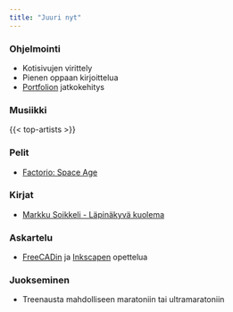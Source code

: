 ```yaml
---
title: "Juuri nyt"
---
```


### Ohjelmointi
- Kotisivujen virittely
- Pienen oppaan kirjoittelua
- [Portfolion](https://github.com/saaste/portfolio) jatkokehitys

### Musiikki
{{< top-artists >}}

### Pelit
- [Factorio: Space Age](https://factorio.com/)

### Kirjat
- [Markku Soikkeli - Läpinäkyvä kuolema](https://finna.fi/Record/helmet.2150897?sid=4838439496)

### Askartelu
- [FreeCADin](https://www.freecad.org/) ja [Inkscapen](https://inkscape.org/) opettelua

### Juokseminen
- Treenausta mahdolliseen maratoniin tai ultramaratoniin